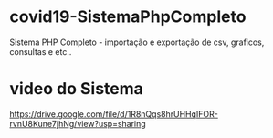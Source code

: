 # covid19-SistemaPhpCompleto
 Sistema PHP Completo - importação e exportação de csv, graficos, consultas e etc..

# video do Sistema 
https://drive.google.com/file/d/1R8nQqs8hrUHHqIFOR-rvnU8Kune7jhNg/view?usp=sharing


